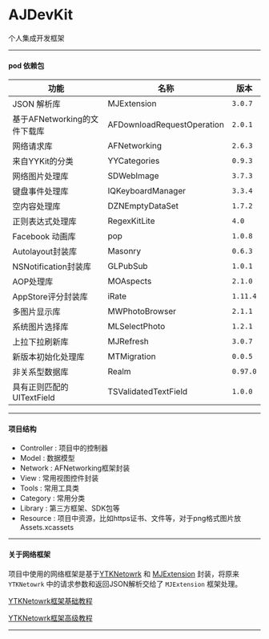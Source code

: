 # AJDevKit
个人集成开发框架

---

#### pod 依赖包

功能 | 名称 | 版本
------------ | ------------- | ------------
JSON 解析库 					| MJExtension  		| `3.0.7`
基于AFNetworking的文件下载库 	| AFDownloadRequestOperation  | `2.0.1`
网络请求库 					| AFNetworking 		| `2.6.3`
来自YYKit的分类 				| YYCategories  	| `0.9.3`
网络图片处理库  				| SDWebImage 		| `3.7.3`
键盘事件处理库    			| IQKeyboardManager | `3.3.4`
空内容处理库    				| DZNEmptyDataSet   | `1.7.2`
正则表达式处理库    			| RegexKitLite      | `4.0`
Facebook 动画库    			| pop  				 | `1.0.8`
Autolayout封装库    			| Masonry 			 | `0.6.3`
NSNotification封装库   	    | GLPubSub 			 | `1.0.1`
AOP处理库   				    | MOAspects 		 | `2.1.0`
AppStore评分封装库    		| iRate 		     | `1.11.4`
多图片显示库    				| MWPhotoBrowser 	 | `2.1.1`
系统图片选择库   				| MLSelectPhoto     |  `1.2.1`
上拉下拉刷新库    			| MJRefresh  		 |  `3.0.7`
新版本初始化处理库   			| MTMigration       | `0.0.5`
非关系型数据库    			| Realm             | `0.97.0`
具有正则匹配的UITextField     | TSValidatedTextField | `1.0.0`



---

#### 项目结构

* Controller : 项目中的控制器
* Model : 数据模型
* Network : AFNetworking框架封装
* View : 常用视图控件封装
* Tools : 常用工具类
* Category : 常用分类
* Library : 第三方框架、SDK包等
* Resource : 项目中资源，比如https证书、文件等，对于png格式图片放 Assets.xcassets 


---

#### 关于网络框架
项目中使用的网络框架是基于[YTKNetowrk](https://github.com/yuantiku/YTKNetwork) 和 [MJExtension](https://github.com/CoderMJLee/MJExtension) 封装，将原来 `YTKNetowrk`  中的请求参数和返回JSON解析交给了  `MJExtension`  框架处理。

[YTKNetowrk框架基础教程](BasicGuide.md)

[YTKNetowrk框架高级教程](ProGuide.md)

---





